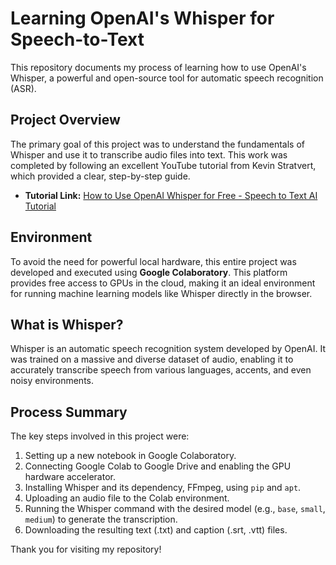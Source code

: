 # Learning OpenAI's Whisper for Speech-to-Text

This repository documents my process of learning how to use OpenAI's Whisper, a powerful and open-source tool for automatic speech recognition (ASR).

## Project Overview

The primary goal of this project was to understand the fundamentals of Whisper and use it to transcribe audio files into text. This work was completed by following an excellent YouTube tutorial from Kevin Stratvert, which provided a clear, step-by-step guide.

-   **Tutorial Link:** [How to Use OpenAI Whisper for Free - Speech to Text AI Tutorial](https://www.youtube.com/watch?v=J30p2_eJ4M4)

## Environment

To avoid the need for powerful local hardware, this entire project was developed and executed using **Google Colaboratory**. This platform provides free access to GPUs in the cloud, making it an ideal environment for running machine learning models like Whisper directly in the browser.

## What is Whisper?

Whisper is an automatic speech recognition system developed by OpenAI. It was trained on a massive and diverse dataset of audio, enabling it to accurately transcribe speech from various languages, accents, and even noisy environments.

## Process Summary

The key steps involved in this project were:
1.  Setting up a new notebook in Google Colaboratory.
2.  Connecting Google Colab to Google Drive and enabling the GPU hardware accelerator.
3.  Installing Whisper and its dependency, FFmpeg, using `pip` and `apt`.
4.  Uploading an audio file to the Colab environment.
5.  Running the Whisper command with the desired model (e.g., `base`, `small`, `medium`) to generate the transcription.
6.  Downloading the resulting text (.txt) and caption (.srt, .vtt) files.

Thank you for visiting my repository!
